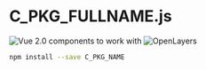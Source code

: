 # C_PKG_FULLNAME.js <!-- {.title} -->

![Vue 2.0](https://vuejs.org/ "Vue.js Homepage") components to work with 
![OpenLayers](https://openlayers.org/ "OpenLayers Homepage") <!-- {p:.subtitle} -->

```bash
npm install --save C_PKG_NAME
```
